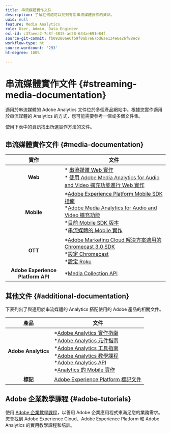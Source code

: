 ```yaml
---
title: 串流媒體實作文件
description: 了解在何處可以找到有關串流媒體實作的資訊。
uuid: null
feature: Media Analytics
role: User, Admin, Data Engineer
exl-id: c37aeea2-7c8f-4815-ae28-634ae691e84f
source-git-commit: fb09280ae6fb9f0ab7e67bd6ae134e6e26f88ec8
workflow-type: ht
source-wordcount: '293'
ht-degree: 100%

---
```


# 串流媒體實作文件 {#streaming-media-documentation}

適用於串流媒體的 Adobe Analytics 文件位於多個產品網站中。根據您實作適用於串流媒體的 Analytics 的方式，您可能需要參考一個或多個文件集。

使用下表中的資訊找出所選實作方法的文件。

## 串流媒體實作文件 {#media-documentation}

| 實作 | 文件 |
|:-----------------------:|----------------|
| **Web** | * [串流媒體 Web 實作](/help/implementation/media-sdk/setup/web-implementation.md) <br>* [使用 Adobe Media Analytics  for Audio and Video 擴充功能進行 Web 實作 ](https://experienceleague.adobe.com/docs/experience-platform/tags/extensions/adobe/media-analytics-3x/overview.html?lang=zh-Hant) |
| **Mobile** | *[Adobe Experience Platform Mobile SDK 指南](https://developer.adobe.com/client-sdks/documentation/) <br> *[Adobe Media Analytics for Audio and Video 擴充功能](https://developer.adobe.com/client-sdks/documentation/adobe-media-analytics/)<br> *[目前 Mobile SDK 版本](https://developer.adobe.com/client-sdks/documentation/current-sdk-versions/) <br> *[串流媒體的 Mobile 實作](/help/implementation/media-sdk/setup/mobile-implementation.md) |  |  |
| **OTT** | *[Adobe Marketing Cloud 解決方案適用的 Chromecast 3.0 SDK](https://adobe-marketing-cloud.github.io/media-sdks/reference/chromecast/)<br> *[設定 Chromecast](/help/implementation/media-sdk/setup/set-up-chromecast.md)<br> *[設定 Roku](/help/implementation/media-sdk/setup/set-up-roku.md) |
| **Adobe Experience Platform API** | *[Media Collection API](/help/implementation/media-collection-api/mc-api-overview.md) |

## 其他文件 {#additional-documentation}

下表列出了與適用於串流媒體的 Analytics 搭配使用的 Adobe 產品的相關文件。

| 產品 | 文件 |
|:-----------------------:|----------------|
| **Adobe Analytics** | *[Adobe Analytics 實作指南](https://experienceleague.adobe.com/docs/analytics/implementation/home.html?lang=zh-Hant)<br>  *[Adobe Analytics 元件指南](https://experienceleague.adobe.com/docs/analytics/components/home.html?lang=zh-Hant)<br> *[Adobe Analytics 工具指南](https://experienceleague.adobe.com/docs/analytics/analyze/home.html?lang=zh-Hant)<br> *[Adobe Analytics 教學課程](https://experienceleague.adobe.com/docs/analytics.html?lang=zh-Hant#tutorials) <br> *[Adobe Analytics API](https://developer.adobe.com/analytics-apis/docs/2.0/)<br> *[Analytics 的 Mobile 實作](https://developer.adobe.com/client-sdks/documentation/adobe-analytics/) |
| **標記** | [Adobe Experience Platform 標記文件](https://experienceleague.adobe.com/docs/experience-platform/tags/home.html) |

## Adobe 企業教學課程 {#adobe-tutorials}

使用 [Adobe 企業教學課程](https://experienceleague.adobe.com/docs/home-tutorials.html?lang=zh-Hant)，以善用 Adobe 企業應用程式來滿足您的業務需求。您會找到 Adobe Experience Cloud、Adobe Experience Platform 和 Adobe Analytics 的實用教學課程和培訓。
